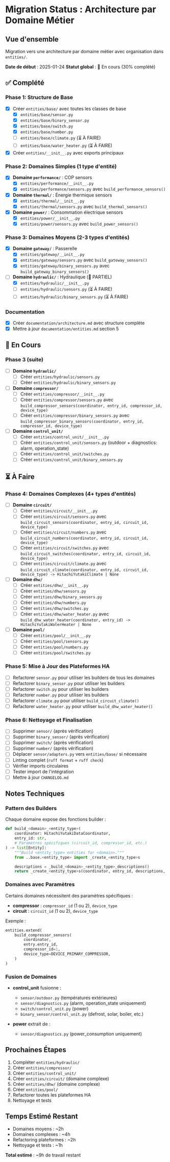 # Migration Status : Architecture par Domaine Métier

## Vue d'ensemble

Migration vers une architecture par domaine métier avec organisation dans `entities/`.

**Date de début** : 2025-01-24
**Statut global** : 🚧 En cours (30% complété)

## ✅ Complété

### Phase 1: Structure de Base
- [x] Créer `entities/base/` avec toutes les classes de base
  - [x] `entities/base/sensor.py`
  - [x] `entities/base/binary_sensor.py`
  - [x] `entities/base/switch.py`
  - [x] `entities/base/number.py`
  - [ ] `entities/base/climate.py` (⏳ À FAIRE)
  - [ ] `entities/base/water_heater.py` (⏳ À FAIRE)
- [x] Créer `entities/__init__.py` avec exports principaux

### Phase 2: Domaines Simples (1 type d'entité)
- [x] **Domaine `performance/`** : COP sensors
  - [x] `entities/performance/__init__.py`
  - [x] `entities/performance/sensors.py` avec `build_performance_sensors()`
- [x] **Domaine `thermal/`** : Énergie thermique sensors
  - [x] `entities/thermal/__init__.py`
  - [x] `entities/thermal/sensors.py` avec `build_thermal_sensors()`
- [x] **Domaine `power/`** : Consommation électrique sensors
  - [x] `entities/power/__init__.py`
  - [x] `entities/power/sensors.py` avec `build_power_sensors()`

### Phase 3: Domaines Moyens (2-3 types d'entités)
- [x] **Domaine `gateway/`** : Passerelle
  - [x] `entities/gateway/__init__.py`
  - [x] `entities/gateway/sensors.py` avec `build_gateway_sensors()`
  - [x] `entities/gateway/binary_sensors.py` avec `build_gateway_binary_sensors()`
- [ ] **Domaine `hydraulic/`** : Hydraulique (🚧 PARTIEL)
  - [x] `entities/hydraulic/__init__.py`
  - [ ] `entities/hydraulic/sensors.py` (⏳ À FAIRE)
  - [ ] `entities/hydraulic/binary_sensors.py` (⏳ À FAIRE)

### Documentation
- [x] Créer `documentation/architecture.md` avec structure complète
- [x] Mettre à jour `documentation/entities.md` section 5

## 🚧 En Cours

### Phase 3 (suite)
- [ ] **Domaine `hydraulic/`**
  - [ ] Créer `entities/hydraulic/sensors.py`
  - [ ] Créer `entities/hydraulic/binary_sensors.py`
- [ ] **Domaine `compressor/`**
  - [ ] Créer `entities/compressor/__init__.py`
  - [ ] Créer `entities/compressor/sensors.py` avec `build_compressor_sensors(coordinator, entry_id, compressor_id, device_type)`
  - [ ] Créer `entities/compressor/binary_sensors.py` avec `build_compressor_binary_sensors(coordinator, entry_id, compressor_id, device_type)`
- [ ] **Domaine `control_unit/`**
  - [ ] Créer `entities/control_unit/__init__.py`
  - [ ] Créer `entities/control_unit/sensors.py` (outdoor + diagnostics: alarm, operation_state)
  - [ ] Créer `entities/control_unit/switches.py`
  - [ ] Créer `entities/control_unit/binary_sensors.py`

## ⏳ À Faire

### Phase 4: Domaines Complexes (4+ types d'entités)
- [ ] **Domaine `circuit/`**
  - [ ] Créer `entities/circuit/__init__.py`
  - [ ] Créer `entities/circuit/sensors.py` avec `build_circuit_sensors(coordinator, entry_id, circuit_id, device_type)`
  - [ ] Créer `entities/circuit/numbers.py` avec `build_circuit_numbers(coordinator, entry_id, circuit_id, device_type)`
  - [ ] Créer `entities/circuit/switches.py` avec `build_circuit_switches(coordinator, entry_id, circuit_id, device_type)`
  - [ ] Créer `entities/circuit/climate.py` avec `build_circuit_climate(coordinator, entry_id, circuit_id, device_type) -> HitachiYutakiClimate | None`
- [ ] **Domaine `dhw/`**
  - [ ] Créer `entities/dhw/__init__.py`
  - [ ] Créer `entities/dhw/sensors.py`
  - [ ] Créer `entities/dhw/binary_sensors.py`
  - [ ] Créer `entities/dhw/numbers.py`
  - [ ] Créer `entities/dhw/switches.py`
  - [ ] Créer `entities/dhw/water_heater.py` avec `build_dhw_water_heater(coordinator, entry_id) -> HitachiYutakiWaterHeater | None`
- [ ] **Domaine `pool/`**
  - [ ] Créer `entities/pool/__init__.py`
  - [ ] Créer `entities/pool/sensors.py`
  - [ ] Créer `entities/pool/numbers.py`
  - [ ] Créer `entities/pool/switches.py`

### Phase 5: Mise à Jour des Plateformes HA
- [ ] Refactorer `sensor.py` pour utiliser les builders de tous les domaines
- [ ] Refactorer `binary_sensor.py` pour utiliser les builders
- [ ] Refactorer `switch.py` pour utiliser les builders
- [ ] Refactorer `number.py` pour utiliser les builders
- [ ] Refactorer `climate.py` pour utiliser `build_circuit_climate()`
- [ ] Refactorer `water_heater.py` pour utiliser `build_dhw_water_heater()`

### Phase 6: Nettoyage et Finalisation
- [ ] Supprimer `sensor/` (après vérification)
- [ ] Supprimer `binary_sensor/` (après vérification)
- [ ] Supprimer `switch/` (après vérification)
- [ ] Supprimer `number/` (après vérification)
- [ ] Déplacer `sensor/adapters.py` vers `entities/base/` si nécessaire
- [ ] Linting complet (`ruff format` + `ruff check`)
- [ ] Vérifier imports circulaires
- [ ] Tester import de l'intégration
- [ ] Mettre à jour `CHANGELOG.md`

## Notes Techniques

### Pattern des Builders

Chaque domaine expose des fonctions builder :

```python
def build_<domain>_<entity_type>(
    coordinator: HitachiYutakiDataCoordinator,
    entry_id: str,
    # Paramètres spécifiques (circuit_id, compressor_id, etc.)
) -> list[Entity]:
    """Build <entity_type> entities for <domain>."""
    from ..base.<entity_type> import _create_<entity_type>s

    descriptions = _build_<domain>_<entity_type>_descriptions()
    return _create_<entity_type>s(coordinator, entry_id, descriptions, DEVICE_TYPE)
```

### Domaines avec Paramètres

Certains domaines nécessitent des paramètres spécifiques :

- **compressor** : `compressor_id` (1 ou 2), `device_type`
- **circuit** : `circuit_id` (1 ou 2), `device_type`

Exemple :
```python
entities.extend(
    build_compressor_sensors(
        coordinator,
        entry.entry_id,
        compressor_id=1,
        device_type=DEVICE_PRIMARY_COMPRESSOR,
    )
)
```

### Fusion de Domaines

- **control_unit** fusionne :
  - `sensor/outdoor.py` (températures extérieures)
  - `sensor/diagnostics.py` (alarm, operation_state uniquement)
  - `switch/control_unit.py` (power)
  - `binary_sensor/control_unit.py` (defrost, solar, boiler, etc.)

- **power** extrait de :
  - `sensor/diagnostics.py` (power_consumption uniquement)

## Prochaines Étapes

1. Compléter `entities/hydraulic/`
2. Créer `entities/compressor/`
3. Créer `entities/control_unit/`
4. Créer `entities/circuit/` (domaine complexe)
5. Créer `entities/dhw/` (domaine complexe)
6. Créer `entities/pool/`
7. Refactorer toutes les plateformes HA
8. Nettoyage et tests

## Temps Estimé Restant

- Domaines moyens : ~2h
- Domaines complexes : ~4h
- Refactoring plateformes : ~2h
- Nettoyage et tests : ~1h

**Total estimé** : ~9h de travail restant
